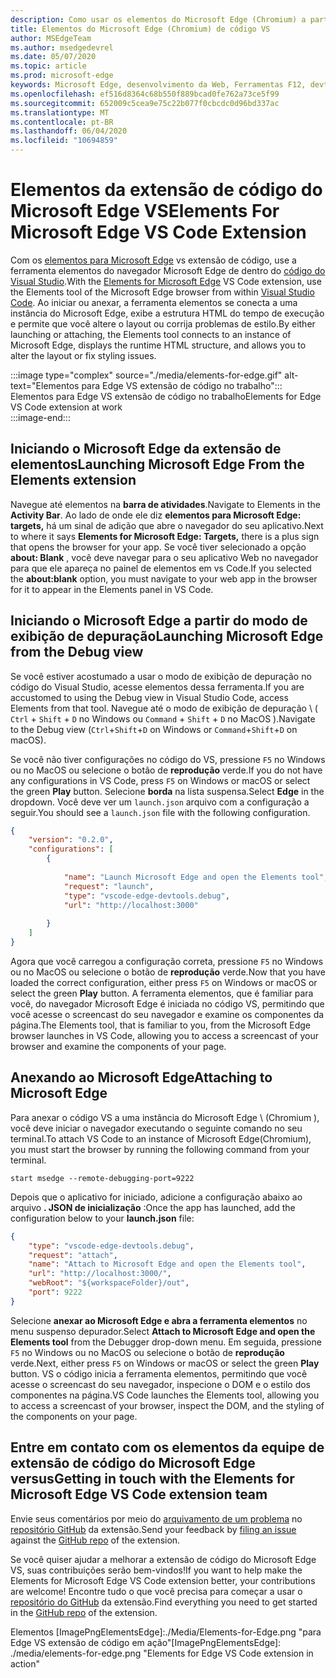 ```yaml
---
description: Como usar os elementos do Microsoft Edge (Chromium) a partir do código VS
title: Elementos do Microsoft Edge (Chromium) de código VS
author: MSEdgeTeam
ms.author: msedgedevrel
ms.date: 05/07/2020
ms.topic: article
ms.prod: microsoft-edge
keywords: Microsoft Edge, desenvolvimento da Web, Ferramentas F12, devtools, código vs, código do Visual Studio, elementos
ms.openlocfilehash: ef516d8364c68b550f889bcad0fe762a73ce5f99
ms.sourcegitcommit: 652009c5cea9e75c22b077f0cbcdc0d96bd337ac
ms.translationtype: MT
ms.contentlocale: pt-BR
ms.lasthandoff: 06/04/2020
ms.locfileid: "10694859"
---
```

# <span data-ttu-id="b7796-104">Elementos da extensão de código do Microsoft Edge VS</span><span class="sxs-lookup"><span data-stu-id="b7796-104">Elements For Microsoft Edge VS Code Extension</span></span>  

<span data-ttu-id="b7796-105">Com os [elementos para Microsoft Edge][VisualstudioMarketplaceElementsMicrosoftEdgeChromium] vs extensão de código, use a ferramenta elementos do navegador Microsoft Edge de dentro do [código do Visual Studio][VisualstudioCode].</span><span class="sxs-lookup"><span data-stu-id="b7796-105">With the [Elements for Microsoft Edge][VisualstudioMarketplaceElementsMicrosoftEdgeChromium] VS Code extension, use the Elements tool of the Microsoft Edge browser from within [Visual Studio Code][VisualstudioCode].</span></span>  <span data-ttu-id="b7796-106">Ao iniciar ou anexar, a ferramenta elementos se conecta a uma instância do Microsoft Edge, exibe a estrutura HTML do tempo de execução e permite que você altere o layout ou corrija problemas de estilo.</span><span class="sxs-lookup"><span data-stu-id="b7796-106">By either launching or attaching, the Elements tool connects to an instance of Microsoft Edge, displays the runtime HTML structure, and allows you to alter the layout or fix styling issues.</span></span>  

:::image type="complex" source="./media/elements-for-edge.gif" alt-text="Elementos para Edge VS extensão de código no trabalho":::
   <span data-ttu-id="b7796-108">Elementos para Edge VS extensão de código no trabalho</span><span class="sxs-lookup"><span data-stu-id="b7796-108">Elements for Edge VS Code extension at work</span></span>  
:::image-end:::

<!--![Elements for Edge VS Code extension at work][ImageGifElementsEdge]  -->  

## <span data-ttu-id="b7796-109">Iniciando o Microsoft Edge da extensão de elementos</span><span class="sxs-lookup"><span data-stu-id="b7796-109">Launching Microsoft Edge From the Elements extension</span></span>  

<span data-ttu-id="b7796-110">Navegue até elementos na **barra de atividades**.</span><span class="sxs-lookup"><span data-stu-id="b7796-110">Navigate to Elements in the **Activity Bar**.</span></span>  <span data-ttu-id="b7796-111">Ao lado de onde ele diz **elementos para Microsoft Edge: targets,** há um sinal de adição que abre o navegador do seu aplicativo.</span><span class="sxs-lookup"><span data-stu-id="b7796-111">Next to where it says **Elements for Microsoft Edge: Targets,** there is a plus sign that opens the browser for your app.</span></span>  <span data-ttu-id="b7796-112">Se você tiver selecionado a opção **about: Blank** , você deve navegar para o seu aplicativo Web no navegador para que ele apareça no painel de elementos em vs Code.</span><span class="sxs-lookup"><span data-stu-id="b7796-112">If you selected the **about:blank** option, you must navigate to your web app in the browser for it to appear in the Elements panel in VS Code.</span></span>  

## <span data-ttu-id="b7796-113">Iniciando o Microsoft Edge a partir do modo de exibição de depuração</span><span class="sxs-lookup"><span data-stu-id="b7796-113">Launching Microsoft Edge from the Debug view</span></span>  

<span data-ttu-id="b7796-114">Se você estiver acostumado a usar o modo de exibição de depuração no código do Visual Studio, acesse elementos dessa ferramenta.</span><span class="sxs-lookup"><span data-stu-id="b7796-114">If you are accustomed to using the Debug view in Visual Studio Code, access Elements from that tool.</span></span>  <span data-ttu-id="b7796-115">Navegue até o modo de exibição de depuração \ ( `Ctrl` + `Shift` + `D` no Windows ou `Command` + `Shift` + `D` no MacOS \).</span><span class="sxs-lookup"><span data-stu-id="b7796-115">Navigate to the Debug view \(`Ctrl`+`Shift`+`D` on Windows or `Command`+`Shift`+`D` on macOS\).</span></span>  

<span data-ttu-id="b7796-116">Se você não tiver configurações no código do VS, pressione `F5` no Windows ou no MacOS ou selecione o botão de **reprodução** verde.</span><span class="sxs-lookup"><span data-stu-id="b7796-116">If you do not have any configurations in VS Code, press `F5` on Windows or macOS or select the green **Play** button.</span></span> <span data-ttu-id="b7796-117">Selecione **borda** na lista suspensa.</span><span class="sxs-lookup"><span data-stu-id="b7796-117">Select **Edge** in the dropdown.</span></span> <span data-ttu-id="b7796-118">Você deve ver um `launch.json` arquivo com a configuração a seguir.</span><span class="sxs-lookup"><span data-stu-id="b7796-118">You should see a `launch.json` file with the following configuration.</span></span>  

```json
{
    "version": "0.2.0",
    "configurations": [
        {
            
            "name": "Launch Microsoft Edge and open the Elements tool",
            "request": "launch",
            "type": "vscode-edge-devtools.debug",
            "url": "http://localhost:3000"
        
        }
    ]
}
```  

<span data-ttu-id="b7796-119">Agora que você carregou a configuração correta, pressione `F5` no Windows ou no MacOS ou selecione o botão de **reprodução** verde.</span><span class="sxs-lookup"><span data-stu-id="b7796-119">Now that you have loaded the correct configuration, either press `F5` on Windows or macOS or select the green **Play** button.</span></span> <span data-ttu-id="b7796-120">A ferramenta elementos, que é familiar para você, do navegador Microsoft Edge é iniciada no código VS, permitindo que você acesse o screencast do seu navegador e examine os componentes da página.</span><span class="sxs-lookup"><span data-stu-id="b7796-120">The Elements tool, that is familiar to you, from the Microsoft Edge browser launches in VS Code, allowing you to access a screencast of your browser and examine the components of your page.</span></span>  

## <span data-ttu-id="b7796-121">Anexando ao Microsoft Edge</span><span class="sxs-lookup"><span data-stu-id="b7796-121">Attaching to Microsoft Edge</span></span>  

<span data-ttu-id="b7796-122">Para anexar o código VS a uma instância do Microsoft Edge \ (Chromium \), você deve iniciar o navegador executando o seguinte comando no seu terminal.</span><span class="sxs-lookup"><span data-stu-id="b7796-122">To attach VS Code to an instance of Microsoft Edge\(Chromium\), you must start the browser by running the following command from your terminal.</span></span>  

`start msedge --remote-debugging-port=9222`  

<span data-ttu-id="b7796-123">Depois que o aplicativo for iniciado, adicione a configuração abaixo ao arquivo **. JSON de inicialização** :</span><span class="sxs-lookup"><span data-stu-id="b7796-123">Once the app has launched, add the configuration below to your **launch.json** file:</span></span>  

```json
{
    "type": "vscode-edge-devtools.debug",
    "request": "attach",
    "name": "Attach to Microsoft Edge and open the Elements tool",
    "url": "http://localhost:3000/",
    "webRoot": "${workspaceFolder}/out",
    "port": 9222
}
```  

<span data-ttu-id="b7796-124">Selecione **anexar ao Microsoft Edge e abra a ferramenta elementos** no menu suspenso depurador.</span><span class="sxs-lookup"><span data-stu-id="b7796-124">Select **Attach to Microsoft Edge and open the Elements tool** from the Debugger drop-down menu.</span></span>  <span data-ttu-id="b7796-125">Em seguida, pressione `F5` no Windows ou no MacOS ou selecione o botão de **reprodução** verde.</span><span class="sxs-lookup"><span data-stu-id="b7796-125">Next, either press `F5` on Windows or macOS or select the green **Play** button.</span></span>  <span data-ttu-id="b7796-126">VS o código inicia a ferramenta elementos, permitindo que você acesse o screencast do seu navegador, inspecione o DOM e o estilo dos componentes na página.</span><span class="sxs-lookup"><span data-stu-id="b7796-126">VS Code launches the Elements tool, allowing you to access a screencast of your browser, inspect the DOM, and the styling of the components on your page.</span></span>  

## <span data-ttu-id="b7796-127">Entre em contato com os elementos da equipe de extensão de código do Microsoft Edge versus</span><span class="sxs-lookup"><span data-stu-id="b7796-127">Getting in touch with the Elements for Microsoft Edge VS Code extension team</span></span>  

<span data-ttu-id="b7796-128">Envie seus comentários por meio do [arquivamento de um problema][GithubMicrosoftVscodeEdgeDevtoolsNewIssue] no [repositório GitHub][GithubMicrosoftVscodeEdgeDevtools] da extensão.</span><span class="sxs-lookup"><span data-stu-id="b7796-128">Send your feedback by [filing an issue][GithubMicrosoftVscodeEdgeDevtoolsNewIssue] against the [GitHub repo][GithubMicrosoftVscodeEdgeDevtools] of the extension.</span></span>  

<span data-ttu-id="b7796-129">Se você quiser ajudar a melhorar a extensão de código do Microsoft Edge VS, suas contribuições serão bem-vindos!</span><span class="sxs-lookup"><span data-stu-id="b7796-129">If you want to help make the Elements for Microsoft Edge VS Code extension better, your contributions are welcome!</span></span>  <span data-ttu-id="b7796-130">Encontre tudo o que você precisa para começar a usar o [repositório do GitHub][GithubMicrosoftVscodeEdgeDevtools] da extensão.</span><span class="sxs-lookup"><span data-stu-id="b7796-130">Find everything you need to get started in the [GitHub repo][GithubMicrosoftVscodeEdgeDevtools] of the extension.</span></span>  

<!-- image links -->  

<!--[ImageGifElementsEdge]: ./media/elements-for-edge.gif "Elements for Edge VS Code extension in action"  -->  
<span data-ttu-id="b7796-131">Elementos [ImagePngElementsEdge]:./Media/Elements-for-Edge.png "para Edge VS extensão de código em ação"</span><span class="sxs-lookup"><span data-stu-id="b7796-131">[ImagePngElementsEdge]: ./media/elements-for-edge.png "Elements for Edge VS Code extension in action"</span></span>  

<!--links -->  

[VscodeElementsEdge]: ./elements-for-edge.md "Elementos para Microsoft Edge VS extensão de código | Documentos da Microsoft"  

[VisualstudioCode]: https://code.visualstudio.com "Código do Visual Studio"  
[VisualStudioCodeDocs]: https://code.visualstudio.com/Docs "Documentação | Código do Visual Studio"   

[GithubMicrosoftVscodeEdgeDevtools]: https://github.com/Microsoft/vscode-edge-devtools "Microsoft/vscode-Edge-devtools | GitHub"  
[GithubMicrosoftVscodeEdgeDevtoolsNewIssue]: https://github.com/Microsoft/vscode-edge-devtools/issues/new "Novo problema-Microsoft/vscode-Edge-devtools | GitHub"

[VisualstudioMarketplaceElementsMicrosoftEdgeChromium]: https://marketplace.visualstudio.com/items?itemName=ms-edgedevtools.vscode-edge-devtools "Elementos do Microsoft Edge (Chromium) | Visual Studio Marketplace"  
